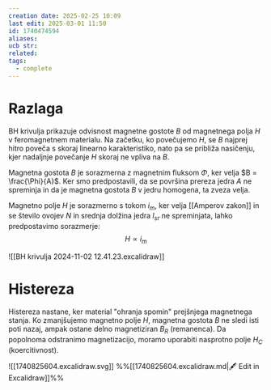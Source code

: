 ```yaml
---
creation date: 2025-02-25 10:09
last edit: 2025-03-01 11:50
id: 1740474594
aliases: 
ucb str: 
related: 
tags:
  - complete
---
```

# Razlaga
BH krivulja prikazuje odvisnost magnetne gostote $B$ od magnetnega polja $H$ v feromagnetnem materialu. Na začetku, ko povečujemo $H$, se $B$ najprej hitro poveča s skoraj linearno karakteristiko, nato pa se približa nasičenju, kjer nadaljnje povečanje $H$ skoraj ne vpliva na $B$.

Magnetna gostota $B$ je sorazmerna z magnetnim fluksom $\Phi$, ker velja $B = \frac{\Phi}{A}$. Ker smo predpostavili, da se površina prereza jedra $A$ ne spreminja in da je magnetna gostota $B$ v jedru homogena, ta zveza velja.

Magnetno polje $H$ je sorazmerno s tokom $i_m$, ker velja [[Amperov zakon]] in se število ovojev $N$ in srednja dolžina jedra $l_{sr}$ ne spreminjata, lahko predpostavimo sorazmerje:
$$ H \propto i_m $$

![[BH krivulja 2024-11-02 12.41.23.excalidraw]]

# Histereza
Histereza nastane, ker material "ohranja spomin" prejšnjega magnetnega stanja. Ko zmanjšujemo magnetno polje $H$, magnetna gostota $B$ ne sledi isti poti nazaj, ampak ostane delno magnetiziran $B_{R}$ (remanenca). Da popolnoma odstranimo magnetizacijo, moramo uporabiti nasprotno polje $H_{C}$ (koercitivnost). 

![[1740825604.excalidraw.svg]]
%%[[1740825604.excalidraw.md|🖋 Edit in Excalidraw]]%%


